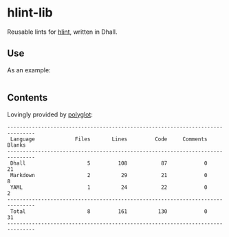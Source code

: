 # hlint-lib

Reusable lints for [hlint](http://hackage.haskell.org/package/hlint), written in
Dhall.

## Use

As an example:

```dhall
```

## Contents

Lovingly provided by [polyglot](http://github.com/vmchale/polyglot):

```
-------------------------------------------------------------------------------
 Language             Files       Lines         Code     Comments       Blanks
-------------------------------------------------------------------------------
 Dhall                    5         108           87            0           21
 Markdown                 2          29           21            0            8
 YAML                     1          24           22            0            2
-------------------------------------------------------------------------------
 Total                    8         161          130            0           31
-------------------------------------------------------------------------------
```
